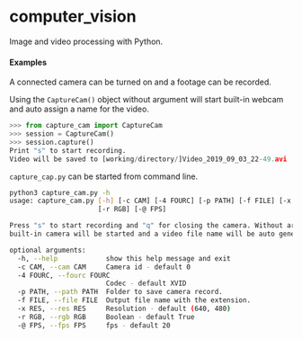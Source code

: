 # computer_vision
Image and video processing with Python.

#### Examples

A connected camera can be turned on and a footage can be recorded.

Using the `CaptureCam()` object without argument will start built-in webcam and auto assign a name for the video.
```Python
>>> from capture_cam import CaptureCam
>>> session = CaptureCam()
>>> session.capture()
Print "s" to start recording.
Video will be saved to [working/directory/]Video_2019_09_03_22-49.avi
```

`capture_cap.py` can be started from command line.
```Bash
python3 capture_cam.py -h
usage: capture_cam.py [-h] [-c CAM] [-4 FOURC] [-p PATH] [-f FILE] [-x RES]
                      [-r RGB] [-@ FPS]

Press "s" to start recording and "q" for closing the camera. Without arguments
built-in camera will be started and a video file name will be auto generated.

optional arguments:
  -h, --help            show this help message and exit
  -c CAM, --cam CAM     Camera id - default 0
  -4 FOURC, --fourc FOURC
                        Codec - default XVID
  -p PATH, --path PATH  Folder to save camera record.
  -f FILE, --file FILE  Output file name with the extension.
  -x RES, --res RES     Resolution - default (640, 480)
  -r RGB, --rgb RGB     Boolean - default True
  -@ FPS, --fps FPS     fps - default 20

```
